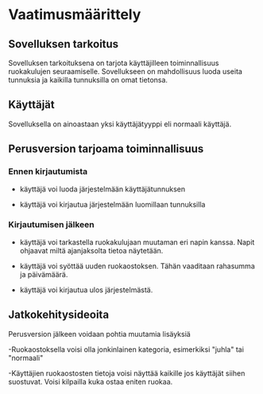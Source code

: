 # Vaatimusmäärittely

## Sovelluksen tarkoitus

Sovelluksen tarkoituksena on tarjota käyttäjilleen toiminnallisuus ruokakulujen seuraamiselle. Sovellukseen on mahdollisuus luoda useita tunnuksia ja kaikilla tunnuksilla on omat tietonsa.

## Käyttäjät

Sovelluksella on ainoastaan yksi käyttäjätyyppi eli normaali käyttäjä.

## Perusversion tarjoama toiminnallisuus

### Ennen kirjautumista

- käyttäjä voi luoda järjestelmään käyttäjätunnuksen

- käyttäjä voi kirjautua järjestelmään luomillaan tunnuksilla

### Kirjautumisen jälkeen

- käyttäjä voi tarkastella ruokakulujaan muutaman eri napin kanssa. Napit ohjaavat miltä ajanjaksolta tietoa näytetään.

- käyttäjä voi syöttää uuden ruokaostoksen. Tähän vaaditaan rahasumma ja päivämäärä.

- käyttäjä voi kirjautua ulos järjestelmästä.

## Jatkokehitysideoita

Perusversion jälkeen voidaan pohtia muutamia lisäyksiä

-Ruokaostoksella voisi olla jonkinlainen kategoria, esimerkiksi "juhla" tai "normaali"

-Käyttäjien ruokaostosten tietoja voisi näyttää kaikille jos käyttäjät siihen suostuvat. Voisi kilpailla kuka ostaa eniten ruokaa.
